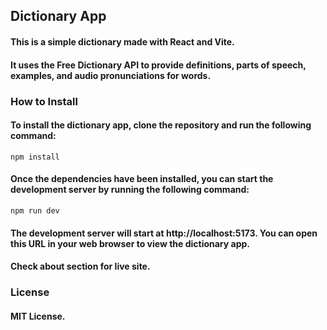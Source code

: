 ## Dictionary App

#### This is a simple dictionary made with React and Vite. 
#### It uses the Free Dictionary API to provide definitions, parts of speech, examples, and audio pronunciations for words.

### How to Install
#### To install the dictionary app, clone the repository and run the following command:

```
npm install
```
#### Once the dependencies have been installed, you can start the development server by running the following command:

```
npm run dev
```
#### The development server will start at http://localhost:5173. You can open this URL in your web browser to view the dictionary app.

#### Check about section for live site.

### License

#### MIT License.
